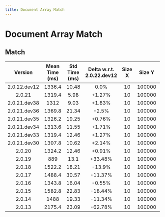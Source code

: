 ```yaml
---
title: Document Array Match
---
```

# Document Array Match

## Match

| Version | Mean Time (ms) | Std Time (ms) | Delta w.r.t. 2.0.22.dev12 | Size X | Size Y | Dam X | Dam Y | Emb Size | Use Scipy | Metric | Top K | Iterations |
| :---: | :---: | :---: | :---: | :---: | :---: | :---: | :---: | :---: | :---: | :---: | :---: | :---: |
| 2.0.22.dev12 | 1336.4 | 10.48 | 0.0% | 10 | 100000 | False | False | 256 | False | euclidean | 3 | 5 |
| 2.0.21 | 1319.4 | 5.98 | +1.27% | 10 | 100000 | False | False | 256 | False | euclidean | 3 | 5 |
| 2.0.21.dev38 | 1312 | 9.03 | +1.83% | 10 | 100000 | False | False | 256 | False | euclidean | 3 | 5 |
| 2.0.21.dev36 | 1369.8 | 21.34 | -2.5% | 10 | 100000 | False | False | 256 | False | euclidean | 3 | 5 |
| 2.0.21.dev35 | 1326.2 | 19.25 | +0.76% | 10 | 100000 | False | False | 256 | False | euclidean | 3 | 5 |
| 2.0.21.dev34 | 1313.6 | 11.55 | +1.71% | 10 | 100000 | False | False | 256 | False | euclidean | 3 | 5 |
| 2.0.21.dev33 | 1319.4 | 12.46 | +1.27% | 10 | 100000 | False | False | 256 | False | euclidean | 3 | 5 |
| 2.0.21.dev30 | 1307.8 | 10.62 | +2.14% | 10 | 100000 | False | False | 256 | False | euclidean | 3 | 5 |
| 2.0.20 | 1324.2 | 12.46 | +0.91% | 10 | 100000 | False | False | 256 | False | euclidean | 3 | 5 |
| 2.0.19 | 889 | 13.1 | +33.48% | 10 | 100000 | False | False | 256 | False | euclidean | 3 | 5 |
| 2.0.18 | 1522.2 | 18.21 | -13.9% | 10 | 100000 | False | False | 256 | False | euclidean | 3 | 5 |
| 2.0.17 | 1488.4 | 30.57 | -11.37% | 10 | 100000 | False | False | 256 | False | euclidean | 3 | 5 |
| 2.0.16 | 1343.8 | 16.04 | -0.55% | 10 | 100000 | False | False | 256 | False | euclidean | 3 | 5 |
| 2.0.15 | 1582.8 | 22.83 | -18.44% | 10 | 100000 | False | False | 256 | False | euclidean | 3 | 5 |
| 2.0.14 | 1488 | 19.33 | -11.34% | 10 | 100000 | False | False | 256 | False | euclidean | 3 | 5 |
| 2.0.13 | 2175.4 | 23.09 | -62.78% | 10 | 100000 | False | False | 256 | False | euclidean | 3 | 5 |
